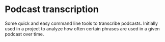 # Podcast transcription
Some quick and easy command line tools to transcribe podcasts. Initially used in a project to analyze how often certain phrases are used in a given podcast over time.
